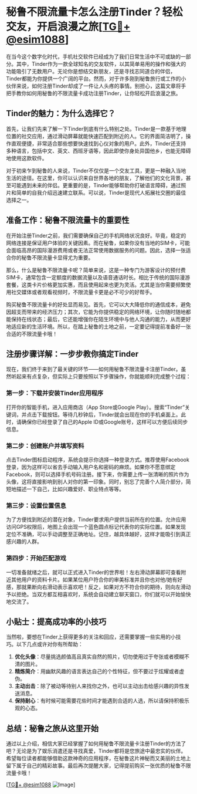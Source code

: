 # 秘鲁不限流量卡怎么注册Tinder？轻松交友，开启浪漫之旅[[TG💪+ @esim1088](https://t.me/s/esim1088)]

在当今这个数字化时代，手机社交软件已经成为了我们日常生活中不可或缺的一部分。其中，Tinder作为一款全球知名的交友软件，以其简单易用的操作和强大的功能吸引了无数用户。无论你是想结交新朋友，还是寻找志同道合的伴侣，Tinder都能为你提供一个广阔的平台。然而，对于许多刚到秘鲁旅行或工作的小伙伴来说，如何注册Tinder却成了一件让人头疼的事情。别担心，这篇文章将手把手教你如何用秘鲁的不限流量卡成功注册Tinder，让你轻松开启浪漫之旅。

## Tinder的魅力：为什么选择它？

首先，让我们先来了解一下Tinder到底有什么特别之处。Tinder是一款基于地理位置的社交应用，通过滑动屏幕就能快速匹配到附近的人。它的界面简洁明了，操作直观便捷，非常适合那些想要快速找到心仪对象的用户。此外，Tinder还支持多种语言，包括中文、英文、西班牙语等，因此即使你身处异国他乡，也能无障碍地使用这款软件。

对于初来乍到秘鲁的人来说，Tinder不仅仅是一个交友工具，更是一种融入当地生活的途径。在这里，你可以认识来自世界各地的朋友，了解他们的文化背景，甚至可能遇到未来的伴侣。更重要的是，Tinder能够帮助你打破语言障碍，通过照片和简单的自我介绍迅速建立联系。可以说，Tinder是现代人拓展社交圈的最佳选择之一。

## 准备工作：秘鲁不限流量卡的重要性

在开始注册Tinder之前，我们需要确保自己的手机网络状况良好。毕竟，稳定的网络连接是保证用户体验的关键因素。而在秘鲁，如果你没有当地的SIM卡，可能会面临高昂的国际漫游费用或者无法正常使用数据服务的问题。因此，选择一张适合你的秘鲁不限流量卡显得尤为重要。

那么，什么是秘鲁不限流量卡呢？简单来说，这是一种专门为游客设计的预付费SIM卡，通常包含一定额度的数据流量以及语音通话时长。相比于传统的国际漫游套餐，这类卡片价格更加实惠，而且使用起来也更为灵活。尤其是当你需要频繁使用社交媒体或者观看视频时，不限流量卡更是必不可少的好帮手。

购买秘鲁不限流量卡的好处显而易见。首先，它可以大大降低你的通信成本，避免因超支而带来的经济压力；其次，它能为你提供稳定的网络环境，让你随时随地都能保持在线状态；最后，它还能增强你在陌生环境中与他人沟通的能力，从而更好地适应新的生活环境。所以，在踏上秘鲁的土地之前，一定要记得提前准备好一张合适的不限流量卡哦！

## 注册步骤详解：一步步教你搞定Tinder

现在，我们终于来到了最关键的环节——如何用秘鲁不限流量卡注册Tinder。虽然听起来有点复杂，但实际上只要按照以下步骤操作，你就能顺利完成整个过程：

### 第一步：下载并安装Tinder应用程序

打开你的智能手机，进入应用商店（App Store或Google Play）。搜索“Tinder”关键词，并点击下载按钮。等待几秒钟后，Tinder就会出现在你的手机桌面上。此时，请确保你已经登录了自己的Apple ID或Google账号，这样可以方便后续同步信息。

### 第二步：创建账户并填写资料

点击Tinder图标启动程序，系统会提示你选择一种登录方式。推荐使用Facebook登录，因为这样可以省去手动输入用户名和密码的麻烦。如果你不愿意绑定Facebook，则可以选择手机号码注册。接下来，你需要上传一张清晰的照片作为头像，这将直接影响到别人对你的第一印象。同时，别忘了完善个人简介部分，简短地描述一下自己，比如兴趣爱好、职业特点等等。

### 第三步：设置位置信息

为了方便找到附近的潜在对象，Tinder要求用户提供当前所在的位置。允许应用访问GPS权限后，地图上会出现一个蓝色圆点标记代表你的实际位置。如果发现定位不准确，可以手动调整至正确地址。记住，越具体越好，这样才能吸引到真正感兴趣的人群。

### 第四步：开始匹配游戏

一切准备就绪之后，就可以正式进入Tinder的世界啦！左右滑动屏幕即可查看附近其他用户的资料卡片。如果某位用户符合你的审美标准并且你也对他/她有好感，那就果断向右滑动表示喜欢吧！反之，如果对方不符合你的期待，则向左滑动予以拒绝。当双方都互相喜欢时，系统会自动建立聊天窗口，你们就可以开始愉快地交流了。

## 小贴士：提高成功率的小技巧

当然啦，要想在Tinder上获得更多的关注和回应，还需要掌握一些实用的小技巧。以下几点或许对你有所帮助：

1. **优化头像**：尽量挑选颜值高且真实自然的照片，切勿使用过于夸张或者模糊不清的图片。
2. **精炼简介**：用幽默风趣的语言表达自己的个性特征，但不要过于炫耀或者虚伪。
3. **主动出击**：除了被动等待别人来找你之外，也可以主动出击给感兴趣的异性发送消息。
4. **保持耐心**：有时候可能需要花些时间才能遇到合适的人选，所以请保持积极乐观的心态。

## 总结：秘鲁之旅从这里开始

通过以上介绍，相信大家已经掌握了如何用秘鲁不限流量卡注册Tinder的方法了吧？无论是为了娱乐消遣还是寻找真爱，Tinder都将是您旅途中最忠实的伙伴。希望每位读者都能够借助这款神奇的应用程序，在秘鲁这片神秘而又美丽的土地上留下属于自己的精彩故事。最后再次提醒大家，记得提前购买一张优质的秘鲁不限流量卡哦！

[[TG💪+ @esim1088](https://t.me/s/esim1088) ![Image](https://i.postimg.cc/4NQfJmqS/Snipaste-2025-05-13-00-14-12.png)]